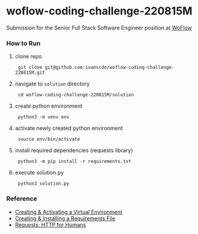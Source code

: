 # woflow-coding-challenge-220815M

Submission for the Senior Full Stack Software Engineer position at [WoFlow](https://www.woflow.com/)

### How to Run

1. clone repo

        git clone git@github.com:ivanscdo/woflow-coding-challenge-220815M.git
1. navigate to `solution` directory

        cd woflow-coding-challenge-220815M/solution 
1. create python environment

        python3 -m venv env
1. activate newly created python environment

        source env/bin/activate
1. install required dependencies (requests library)

        python3 -m pip install -r requirements.txt
1. execute solution.py

        python3 solution.py


### Reference

- [Creating & Activating a Virtual Environment](https://packaging.python.org/en/latest/guides/installing-using-pip-and-virtual-environments/#creating-a-virtual-environment
)
- [Creating & Installing a Requirements File](https://pip.pypa.io/en/latest/user_guide/#requirements-files)
- [Requests: HTTP for Humans](https://requests.readthedocs.io/en/latest/)
